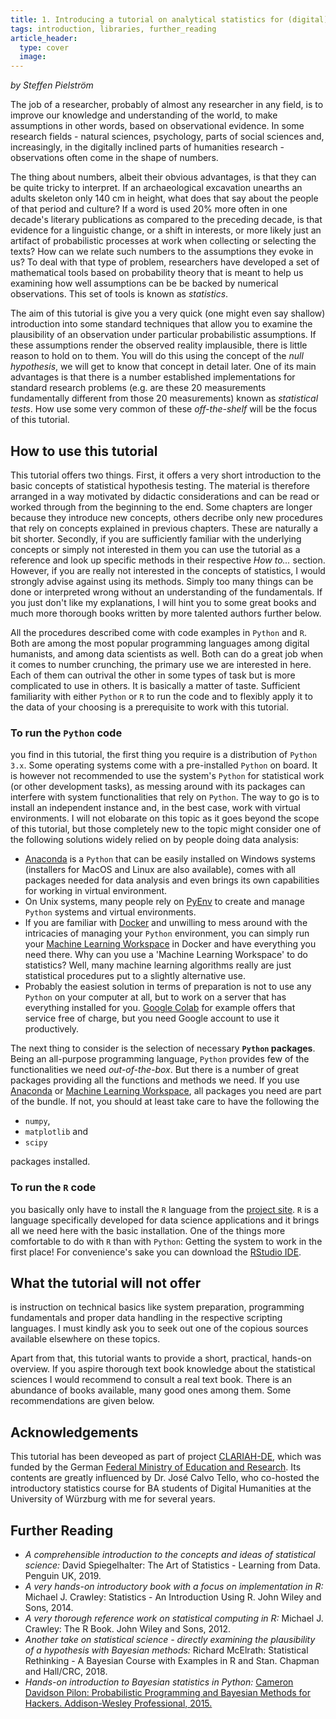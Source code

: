 ```yaml
---
title: 1. Introducing a tutorial on analytical statistics for (digital) humanists
tags: introduction, libraries, further_reading
article_header:
  type: cover
  image:
---
```


*by Steffen Pielström*

The job of a researcher, probably of almost any researcher in any field, is to improve our knowledge and understanding of the world, to make assumptions in other words, based on observational evidence. In some research fields - natural sciences, psychology, parts of social sciences and, increasingly, in the digitally inclined parts of humanities research - observations often come in the shape of numbers. 

The thing about numbers, albeit their obvious advantages, is that they can be quite tricky to interpret. If an archaeological excavation unearths an adults skeleton only 140 cm in height, what does that say about the people of that period and culture? If a word is used 20% more often in one decade's literary publications as compared to the preceding decade, is that evidence for a linguistic change, or a shift in interests, or more likely just an artifact of probabilistic processes at work when collecting or selecting the texts? How can we relate such numbers to the assumptions they evoke in us? To deal with that type of problem, researchers have developed a set of mathematical tools based on probability theory that is meant to help us examining how well assumptions can be be backed by numerical observations. This set of tools is known as *statistics*.

The aim of this tutorial is give you a very quick (one might even say shallow) introduction into some standard techniques that allow you to examine the plausibility of an observation under particular probabilistic assumptions. If these assumptions render the observed reality implausible, there is little reason to hold on to them. You will do this using the concept of the *null hypothesis*, we will get to know that concept in detail later. One of its main advantages is that there is a number established implementations for standard research problems (e.g. are these 20 measurements fundamentally different from those 20 measurements) known as *statistical tests*. How use some very common of these *off-the-shelf* will be the focus of this tutorial. 



## How to use this tutorial
This tutorial offers two things. First, it offers a very short introduction to the basic concepts of statistical hypothesis testing. The material is therefore arranged in a way motivated by didactic considerations and can be read or worked through from the beginning to the end. Some chapters are longer because they introduce new concepts, others decribe only new procedures that rely on concepts explained in previous chapters. These are naturally a bit shorter. Secondly, if you are sufficiently familiar with the underlying concepts or simply not interested in them you can use the tutorial as a reference and look up specific methods in their respective *How to...* section. However, if you are really not interested in the concepts of statistics, I would strongly advise against using its methods. Simply too many things can be done or interpreted wrong without an understanding of the fundamentals. If you just don't like my explanations, I will hint you to some great books and much more thorough books written by more talented authors further below.

All the procedures described come with code examples in `Python` and `R`. Both are among the most popular programming languages among digital humanists, and among data scientists as well. Both can do a great job when it comes to number crunching, the primary use we are interested in here. Each of them can outrival the other in some types of task but is more complicated to use in others. It is basically a matter of taste. Sufficient familiarity with either `Python` or `R` to run the code and to flexibly apply it to the data of your choosing is a prerequisite to work with this tutorial.

### To run the `Python` code
you find in this tutorial, the first thing you require is a distribution of `Python 3.x`. Some operating systems come with a pre-installed `Python` on board. It is however not recommended to use the system's `Python` for statistical work (or other development tasks), as messing around with its packages can interfere with system functionalities that rely on `Python`. The way to go is to install an independent instance and, in the best case, work with virtual environments. I will not elobarate on this topic as it goes beyond the scope of this tutorial, but those completely new to the topic might consider one of the following solutions widely relied on by people doing data analysis:

- [Anaconda](https://www.anaconda.com/) is a `Python` that can be easily installed on Windows systems (installers for MacOS and Linux are also available), comes with all packages needed for data analysis and even brings its own capabilities for working in virtual environment. 
- On Unix systems, many people rely on [PyEnv](https://github.com/pyenv/pyenv) to create and manage `Python` systems and virtual environments.
- If you are familiar with [Docker](https://www.docker.com/) and unwilling to mess around with the intricacies of managing your `Python` environment, you can simply run your [Machine Learning Workspace](https://github.com/ml-tooling/ml-workspace) in Docker and have everything you need there. Why can you use a 'Machine Learning Workspace' to do statistics? Well, many machine learning algorithms really are just statistical procedures put to a slightly alternative use. 
- Probably the easiest solution in terms of preparation is not to use any `Python` on your computer at all, but to work on a server that has everything installed for you. [Google Colab](https://colab.research.google.com/notebooks/intro.ipynb) for example offers that service free of charge, but you need Google account to use it productively. 

The next thing to consider is the selection of necessary **`Python` packages**. Being an all-purpose programming language, `Python` provides few of the functionalities we need *out-of-the-box*. But there is a number of great packages providing all the functions and methods we need. If you use [Anaconda](https://www.anaconda.com/) or [Machine Learning Workspace](https://github.com/ml-tooling/ml-workspace), all packages you need are part of the bundle. If not, you should at least take care to have the following the 

- `numpy`,
- `matplotlib` and
- `scipy` 

packages installed.

### To run the `R` code
you basically only have to install the `R` language from the [project site](https://cran.r-project.org/mirrors.html). `R` is a language specifically developed for data science applications and it brings all we need here with the basic installation. One of the things more comfortable to do with `R` than with `Python`: Getting the system to work in the first place! For convenience's sake you can download the [RStudio IDE](https://www.rstudio.com/).

## What the tutorial will not offer
is instruction on technical basics like system preparation, programming fundamentals and proper data handling in the respective scripting languages. I must kindly ask you to seek out one of the copious sources available elsewhere on these topics.

Apart from that, this tutorial wants to provide a short, practical, hands-on overview. If you aspire thorough text book knowledge about the statistical sciences I would recommend to consult a real text book. There is an abundance of books available, many good ones among them. Some recommendations are given below. 

## Acknowledgements
This tutorial has been deveoped as part of project [CLARIAH-DE](https://www.clariah.de/), which was funded by the German [Federal Ministry of Education and Research](https://www.bmbf.de/bmbf/en/home/home_node.html). Its contents are greatly influenced by Dr. José Calvo Tello, who co-hosted the introductory statistics course for BA students of Digital Humanities at the University of Würzburg with me for several years.

## Further Reading
- *A comprehensible introduction to the concepts and ideas of statistical science:* David Spiegelhalter: The Art of Statistics - Learning from Data. Penguin UK, 2019.
- *A very hands-on introductory book with a focus on implementation in R:* Michael J. Crawley: Statistics - An Introduction Using R. John Wiley and Sons, 2014.
- *A very thorough reference work on statistical computing in R:* Michael J. Crawley: The R Book. John Wiley and Sons, 2012.
- *Another take on statistical science - directly examining the plausibility of a hypothesis with Bayesian methods:* Richard McElrath: Statistical Rethinking - A Bayesian Course with Examples in R and Stan. Chapman and Hall/CRC, 2018.
- *Hands-on introduction to Bayesian statistics in Python:* [Cameron Davidson Pilon: Probabilistic Programming and Bayesian Methods for Hackers. Addison-Wesley Professional, 2015.](https://camdavidsonpilon.github.io/Probabilistic-Programming-and-Bayesian-Methods-for-Hackers/)
